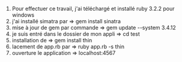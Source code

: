 1. Pour effectuer ce travail, j'ai téléchargé et installé ruby 3.2.2 pour windows
2. j'ai installé simatra par => gem install sinatra
3. mise à jour de gem par commande => gem update --system 3.4.12
4. je suis entré dans le dossier de mon appli => cd test
5. installation de => gem install thin
6. lacement de app.rb par => ruby app.rb -s thin
7. ouverture le application => localhost:4567
